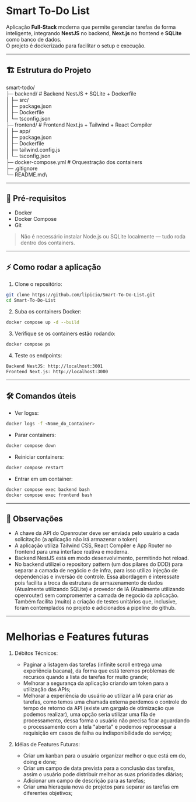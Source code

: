 # Smart To-Do List

Aplicação **Full-Stack** moderna que permite gerenciar tarefas de forma inteligente, integrando **NestJS** no backend, **Next.js** no frontend e **SQLite** como banco de dados.  
O projeto é dockerizado para facilitar o setup e execução.

---

## 🏗 Estrutura do Projeto

smart-todo/\
├─ backend/ # Backend NestJS + SQLite + Dockerfile\
│ ├─ src/\
│ ├─ package.json\
│ ├─ Dockerfile\
│ └─ tsconfig.json\
├─ frontend/ # Frontend Next.js + Tailwind + React Compiler\
│ ├─ app/\
│ ├─ package.json\
│ ├─ Dockerfile\
│ ├─ tailwind.config.js\
│ └─ tsconfig.json\
├─ docker-compose.yml # Orquestração dos containers\
├─ .gitignore\
└─ README.md\


---

## 🚀 Pré-requisitos

- Docker  
- Docker Compose  
- Git  

> Não é necessário instalar Node.js ou SQLite localmente — tudo roda dentro dos containers.

---

## ⚡ Como rodar a aplicação

1. Clone o repositório:

```bash
git clone https://github.com/lipicio/Smart-To-Do-List.git
cd Smart-To-Do-List
```

2. Suba os containers Docker:

```bash
docker compose up -d --build
```

3. Verifique se os containers estão rodando:

```bash
docker compose ps
```

4. Teste os endpoints:

```bash
Backend NestJS: http://localhost:3001
Frontend Next.js: http://localhost:3000
```

---

## 🛠 Comandos úteis

- Ver logss:

```bash
docker logs -f <Nome_do_Container>
```

- Parar containers:

```bash
docker compose down
```

- Reiniciar containers:

```bash
docker compose restart
```

- Entrar em um container:

```bash
docker compose exec backend bash
docker compose exec frontend bash
```

---

## 📝 Observações

* A chave da API do Openrouter deve ser enviada pelo usuário a cada solicitação (a aplicação não irá armazenar o token)
* A aplicação utiliza Tailwind CSS, React Compiler e App Router no frontend para uma interface reativa e moderna.
* Backend NestJS está em modo desenvolvimento, permitindo hot reload.
* No backend utilizei o repository pattern (um dos pilares do DDD) para separar a camada de negócio e de infra, para isso utilizo injeção de dependencias e inversão de controle. Essa abordagem é interessate pois facilita a troca da estrutura de armazenamento de dados (Atualmente utilizando SQLite) e provedor de IA (Atualmente utilizando openrouter) sem compromenter a camada de negocio da aplicação. Também facilita (muito) a criação de testes unitários que, inclusive, foram contemplados no projeto e adicionados a pipeline do github.

---

# Melhorias e Features futuras

1. Débitos Técnicos:
   * Paginar a listagem das tarefas (infinite scroll entrega uma experiência bacana), da forma que está teremos problemas de recursos quando a lista de tarefas for muito grande;
   * Melhorar a segurança da aplicação criando um token para a utilização das APIs;
   * Melhorar a experiência do usuário ao utilizar a IA para criar as tarefas, como temos uma chamada externa perdemos o controle do tempo de retorno da API (existe um gargalo de otimização que podemos realizar), uma opção seria utilizar uma fila de processamento, dessa forma o usuário não precisa ficar aguardando o processamento com a tela "aberta" e podemos reprocessar a requisição em casos de falha ou indisponibilidade do serviço;
   
2. Idéias de Features Futuras:
   * Criar um kanban para o usuário organizar melhor o que está em do, doing e done;
   * Criar um campo de data prevista para a conclusão das tarefas, assim o usuário pode distribuir melhor as suas prioridades diárias;
   * Adicionar um campo de descrição para as tarefas;
   * Criar uma hieraquia nova de projetos para separar as tarefas em diferentes objetivos;

